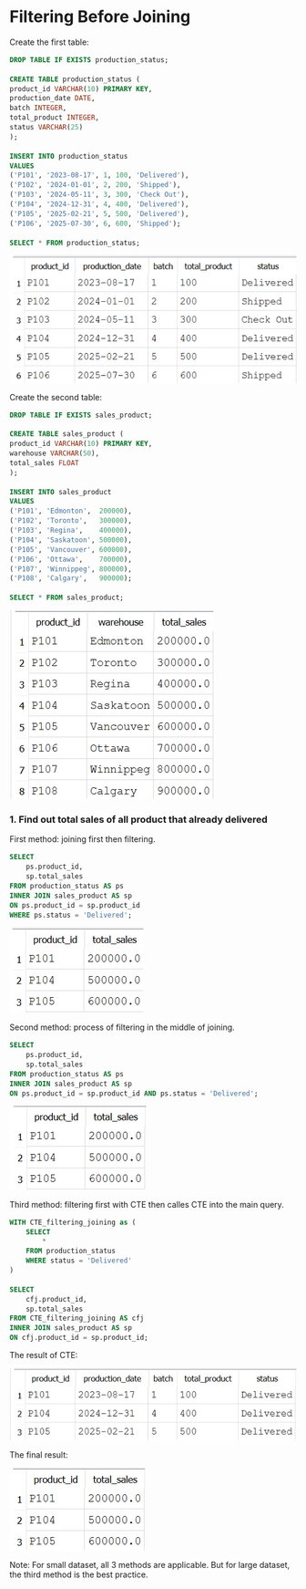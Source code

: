 # Filtering Before Joining

Create  the first table:
```sql
DROP TABLE IF EXISTS production_status;

CREATE TABLE production_status (
product_id VARCHAR(10) PRIMARY KEY,
production_date DATE,
batch INTEGER,
total_product INTEGER,
status VARCHAR(25)
);

INSERT INTO production_status
VALUES
('P101', '2023-08-17', 1, 100, 'Delivered'),
('P102', '2024-01-01', 2, 200, 'Shipped'),
('P103', '2024-05-11', 3, 300, 'Check Out'),
('P104', '2024-12-31', 4, 400, 'Delivered'),
('P105', '2025-02-21', 5, 500, 'Delivered'),
('P106', '2025-07-30', 6, 600, 'Shipped');

SELECT * FROM production_status;
```
![Library_project](https://github.com/imdwipayana/DB-Browser-for-SQLite/blob/main/Best%20Practices/Filtering%20Before%20Joining/image/production_status.png)

Create  the second table:
```sql
DROP TABLE IF EXISTS sales_product;

CREATE TABLE sales_product (
product_id VARCHAR(10) PRIMARY KEY,
warehouse VARCHAR(50),
total_sales FLOAT
);

INSERT INTO sales_product
VALUES
('P101', 'Edmonton',  200000),
('P102', 'Toronto',   300000),
('P103', 'Regina',    400000),
('P104', 'Saskatoon', 500000),
('P105', 'Vancouver', 600000),
('P106', 'Ottawa',    700000),
('P107', 'Winnippeg', 800000),
('P108', 'Calgary',   900000);

SELECT * FROM sales_product;
```
![Library_project](https://github.com/imdwipayana/DB-Browser-for-SQLite/blob/main/Best%20Practices/Filtering%20Before%20Joining/image/sales_product.png)

### 1. Find out total sales of all product that already delivered
First method: joining first then filtering.
```sql
SELECT
	ps.product_id,
	sp.total_sales
FROM production_status AS ps
INNER JOIN sales_product AS sp
ON ps.product_id = sp.product_id
WHERE ps.status = 'Delivered';
```
![Library_project](https://github.com/imdwipayana/DB-Browser-for-SQLite/blob/main/Best%20Practices/Filtering%20Before%20Joining/image/number_1_method_1.png)

Second method: process of filtering in the middle of joining.
```sql
SELECT
	ps.product_id,
	sp.total_sales
FROM production_status AS ps
INNER JOIN sales_product AS sp
ON ps.product_id = sp.product_id AND ps.status = 'Delivered';
```
![Library_project](https://github.com/imdwipayana/DB-Browser-for-SQLite/blob/main/Best%20Practices/Filtering%20Before%20Joining/image/number_1_method_2.png)

Third method: filtering first with CTE then calles CTE into the main query.
```sql
WITH CTE_filtering_joining as (
	SELECT
		*
	FROM production_status
	WHERE status = 'Delivered'
)

SELECT
	cfj.product_id,
	sp.total_sales
FROM CTE_filtering_joining AS cfj
INNER JOIN sales_product AS sp
ON cfj.product_id = sp.product_id;
```
The result of CTE:

![Library_project](https://github.com/imdwipayana/DB-Browser-for-SQLite/blob/main/Best%20Practices/Filtering%20Before%20Joining/image/number_1_method_3_cte.png)

The final result:

![Library_project](https://github.com/imdwipayana/DB-Browser-for-SQLite/blob/main/Best%20Practices/Filtering%20Before%20Joining/image/number_1_method_3.png)

Note: For small dataset, all 3 methods are applicable. But for large dataset, the third method is the best practice.
